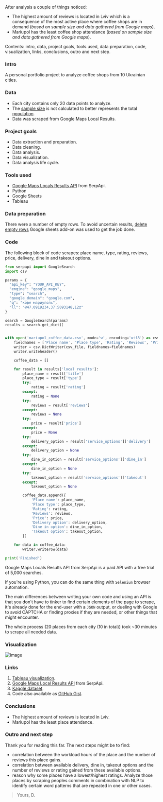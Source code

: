After analysis a couple of things noticed:
- The highest amount of reviews is located in Lviv which is a consequence of the most active place where coffee shops are in demand (*based on sample size and data gathered from Google maps*).
- Mariupol has the least coffee shop attendance (*based on sample size and data gathered from Google maps*).

Contents: intro, data, project goals, tools used, data preparation, code, visualization, links, conclusions, outro and next step.

### Intro
A personal portfolio project to analyze coffee shops from 10 Ukrainian cities.

### Data
- Each city contains only 20 data points to analyze.
- The [sample size](https://www.scribbr.com/methodology/population-vs-sample/#:~:text=A%20population%20is%20the%20entire,t%20always%20refer%20to%20people.) is not calculated to better represents the total [population](https://www.scribbr.com/methodology/population-vs-sample/#:~:text=A%20population%20is%20the%20entire,t%20always%20refer%20to%20people.).
- Data was scraped from Google Maps Local Results.

### Project goals
- Data extraction and preparation.
- Data cleaning.
- Data analysis.
- Data visualization.
- Data analysis life cycle.

### Tools used
- [Google Maps Locals Results API](https://serpapi.com/maps-local-results) from SerpApi.
- Python
- Google Sheets
- Tableau

### Data preparation
There were a number of empty rows. To avoid uncertain results, [delete empty rows](https://optakey.com/delete-empty-rows/) Google sheets add-on was used to get the job done.

### Code
The following block of code scrapes: place name, type, rating, reviews, price, delivery, dine in and takeout options.
```python
from serpapi import GoogleSearch
import csv

params = {
  "api_key": "YOUR_API_KEY",
  "engine": "google_maps",
  "type": "search",
  "google_domain": "google.com",
  "q": "кофе мариуполь",
  "ll": "@47.0919234,37.5093148,12z"
}

search = GoogleSearch(params)
results = search.get_dict()


with open('mariupol_coffee_data.csv', mode='w', encoding='utf8') as csv_file:
    fieldnames = ['Place name', 'Place type', 'Rating', 'Reviews', 'Price', 'Delivery option', 'Dine in option', 'Takeout option']
    writer = csv.DictWriter(csv_file, fieldnames=fieldnames)
    writer.writeheader()

    coffee_data = []

    for result in results['local_results']:
        place_name = result['title']
        place_type = result['type']
        try:
            rating = result['rating']
        except:
            rating = None
        try:
            reviews = result['reviews']
        except:
            reviews = None
        try:
            price = result['price']
        except:
            price = None
        try:
            delivery_option = result['service_options']['delivery']
        except:
            delivery_option = None
        try:
            dine_in_option = result['service_options']['dine_in']
        except:
            dine_in_option = None
        try:
            takeout_option = result['service_options']['takeout']
        except:
            takeout_option = None

        coffee_data.append({
            'Place name': place_name,
            'Place type': place_type,
            'Rating': rating,
            'Reviews': reviews,
            'Price': price,
            'Delivery option': delivery_option,
            'Dine in option': dine_in_option,
            'Takeout option': takeout_option,
        })

    for data in coffee_data:
        writer.writerow(data)

print('Finished')
```

Google Maps Locals Results API from SerpApi is a paid API with a free trial of 5,000 searches.

If you're using Python, you can do the same thing with `Selenium` browser automation.

The main differences between writing your own code and using an API is that you don't have to tinker to find certain elements of the page to scrape, it's already done for the end-user with a `JSON` output, or dueling with Google to avoid CAPTCHA or finding proxies if they are needed, or other things that might encounter.

The whole process (20 places from each city (10 in total)) took ~30 minutes to scrape all needed data.

### Visualization
![image](https://dev-to-uploads.s3.amazonaws.com/uploads/articles/aue8dfirp9oq20cnukef.png)

### Links
1. [Tableau visualization](https://public.tableau.com/app/profile/dimitry.zub/viz/UkraineCoffeePlaces/ComboChartRatingReviews).
2. [Google Maps Local Results API](https://serpapi.com/maps-local-results) from SerpApi.
3. [Kaggle dataset](https://www.kaggle.com/dimitryzub/10-coffee-places-from-ukrainian-cities).
4. Code also available as [GitHub Gist](https://gist.github.com/dimitryzub/a52247dfbc79985199b6b6c3c42f0456).

### Conclusions
- The highest amount of reviews is located in Lviv.
- Mariupol has the least place attendance.

### Outro and next step
Thank you for reading this far. The next steps might be to find:
- correlation between the workload hours of the place and the number of reviews this place gains.
- correlation between available delivery, dine in, takeout options and the number of reviews or rating gained from these available options.
- reason why some places have a lowest/highest ratings. Analyze those places by scraping peoples comments in combination with NLP to identify certain word patterns that are repeated in one or other cases.

> Yours,
D.
